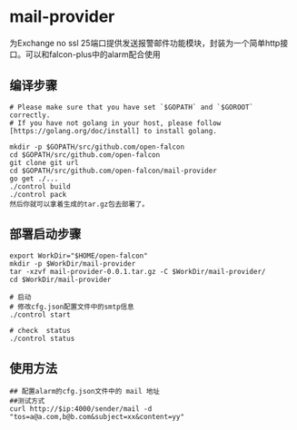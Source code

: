 mail-provider
=============

为Exchange no ssl 25端口提供发送报警邮件功能模块，封装为一个简单http接口。可以和falcon-plus中的alarm配合使用

## 编译步骤

```
# Please make sure that you have set `$GOPATH` and `$GOROOT` correctly.
# If you have not golang in your host, please follow [https://golang.org/doc/install] to install golang.

mkdir -p $GOPATH/src/github.com/open-falcon
cd $GOPATH/src/github.com/open-falcon
git clone git url
cd $GOPATH/src/github.com/open-falcon/mail-provider
go get ./...
./control build
./control pack
然后你就可以拿着生成的tar.gz包去部署了。

```
## 部署启动步骤

```
export WorkDir="$HOME/open-falcon"
mkdir -p $WorkDir/mail-provider
tar -xzvf mail-provider-0.0.1.tar.gz -C $WorkDir/mail-provider/
cd $WorkDir/mail-provider

# 启动
# 修改cfg.json配置文件中的smtp信息
./control start

# check  status
./control status

```

## 使用方法


```
## 配置alarm的cfg.json文件中的 mail 地址
##测试方式
curl http://$ip:4000/sender/mail -d "tos=a@a.com,b@b.com&subject=xx&content=yy"

```
